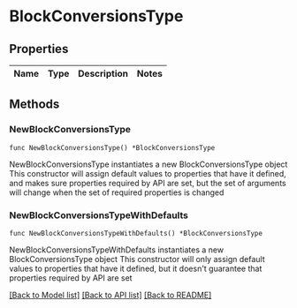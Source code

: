 # BlockConversionsType

## Properties

Name | Type | Description | Notes
------------ | ------------- | ------------- | -------------

## Methods

### NewBlockConversionsType

`func NewBlockConversionsType() *BlockConversionsType`

NewBlockConversionsType instantiates a new BlockConversionsType object
This constructor will assign default values to properties that have it defined,
and makes sure properties required by API are set, but the set of arguments
will change when the set of required properties is changed

### NewBlockConversionsTypeWithDefaults

`func NewBlockConversionsTypeWithDefaults() *BlockConversionsType`

NewBlockConversionsTypeWithDefaults instantiates a new BlockConversionsType object
This constructor will only assign default values to properties that have it defined,
but it doesn't guarantee that properties required by API are set


[[Back to Model list]](../README.md#documentation-for-models) [[Back to API list]](../README.md#documentation-for-api-endpoints) [[Back to README]](../README.md)


